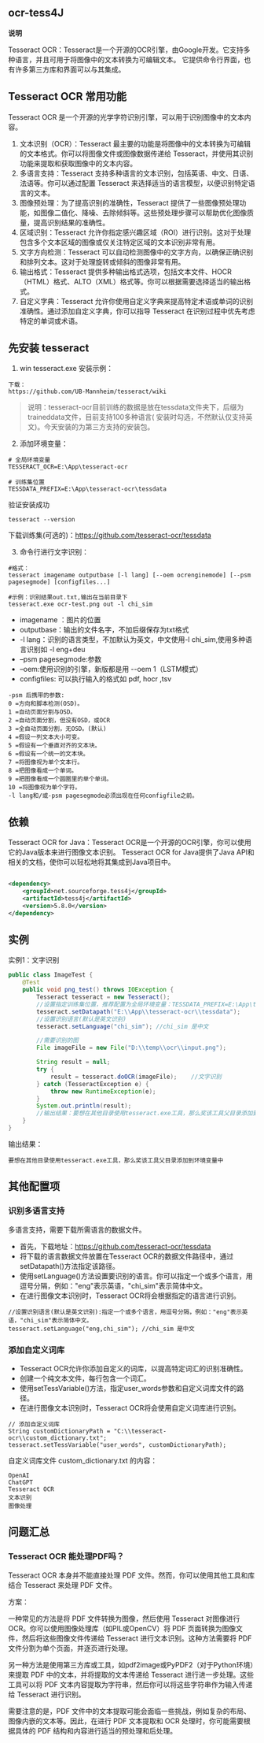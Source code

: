 ## ocr-tess4J

**说明**

Tesseract OCR：Tesseract是一个开源的OCR引擎，由Google开发。它支持多种语言，并且可用于将图像中的文本转换为可编辑文本。
它提供命令行界面，也有许多第三方库和界面可以与其集成。

## Tesseract OCR 常用功能

Tesseract OCR 是一个开源的光学字符识别引擎，可以用于识别图像中的文本内容。

1. 文本识别（OCR）：Tesseract 最主要的功能是将图像中的文本转换为可编辑的文本格式。你可以将图像文件或图像数据传递给
   Tesseract，并使用其识别功能来提取和获取图像中的文本内容。
2. 多语言支持：Tesseract 支持多种语言的文本识别，包括英语、中文、日语、法语等。你可以通过配置 Tesseract
   来选择适当的语言模型，以便识别特定语言的文本。
3. 图像预处理：为了提高识别的准确性，Tesseract 提供了一些图像预处理功能，如图像二值化、降噪、去除倾斜等。这些预处理步骤可以帮助优化图像质量，提高识别结果的准确性。
4. 区域识别：Tesseract 允许你指定感兴趣区域（ROI）进行识别。这对于处理包含多个文本区域的图像或仅关注特定区域的文本识别非常有用。
5. 文字方向检测：Tesseract 可以自动检测图像中的文字方向，以确保正确识别和排列文本。这对于处理旋转或倾斜的图像非常有用。
6. 输出格式：Tesseract 提供多种输出格式选项，包括文本文件、HOCR（HTML）格式、ALTO（XML）格式等。你可以根据需要选择适当的输出格式。
7. 自定义字典：Tesseract 允许你使用自定义字典来提高特定术语或单词的识别准确性。通过添加自定义字典，你可以指导 Tesseract
   在识别过程中优先考虑特定的单词或术语。

## 先安装 tesseract

1. win tesseract.exe 安装示例：

```text
下载：
https://github.com/UB-Mannheim/tesseract/wiki
```

> 说明：tesseract-ocr目前训练的数据是放在tessdata文件夹下，后缀为traineddata文件，目前支持100多种语言(
> 安装时勾选，不然默认仅支持英文)。今天安装的为第三方支持的安装包。

2. 添加环境变量：

```text
# 全局环境变量
TESSERACT_OCR=E:\App\tesseract-ocr

# 训练集位置
TESSDATA_PREFIX=E:\App\tesseract-ocr\tessdata
```

验证安装成功

```shell
tesseract --version
```

下载训练集(可选的)：https://github.com/tesseract-ocr/tessdata

3. 命令行进行文字识别：

```shell
#格式：
tesseract imagename outputbase [-l lang] [--oem ocrenginemode] [--psm pagesegmode] [configfiles...]

#示例：识别结果out.txt,输出在当前目录下
tesseract.exe ocr-test.png out -l chi_sim
```

* imagename ：图片的位置
* outputbase：输出的文件名字，不加后缀保存为txt格式
* -l lang：识别的语言类型，不加默认为英文，中文使用-l chi_sim,使用多种语言识别如 -l eng+deu
* –psm pagesegmode:参数
* –oem:使用识别的引擎，新版都是用 --oem 1（LSTM模式）
* configfiles: 可以执行输入的格式如 pdf, hocr ,tsv

```text
-psm 后携带的参数:
0 =方向和脚本检测(OSD)。
1 =自动页面分割与OSD。
2 =自动页面分割，但没有OSD，或OCR
3 =全自动页面分割，无OSD。(默认)
4 =假设一列文本大小可变。
5 =假设有一个垂直对齐的文本块。
6 =假设有一个统一的文本块。
7 =将图像视为单个文本行。
8 =把图像看成一个单词。
9 =把图像看成一个圆圈里的单个单词。
10 =将图像视为单个字符。
-l lang和/或-psm pagesegmode必须出现在任何configfile之前。
```

## 依赖

Tesseract OCR for Java：Tesseract OCR是一个开源的OCR引擎，你可以使用它的Java版本来进行图像文本识别。
Tesseract OCR for Java提供了Java API和相关的文档，使你可以轻松地将其集成到Java项目中。

```xml

<dependency>
    <groupId>net.sourceforge.tess4j</groupId>
    <artifactId>tess4j</artifactId>
    <version>5.8.0</version>
</dependency>
```

## 实例

实例1：文字识别

```java
public class ImageTest {
    @Test
    public void png_test() throws IOException {
        Tesseract tesseract = new Tesseract();
        //设置指定训练集位置，推荐配置为全局环境变量：TESSDATA_PREFIX=E:\App\tesseract-ocr\tessdata
        tesseract.setDatapath("E:\\App\\tesseract-ocr\\tessdata");
        //设置识别语言(默认是英文识别)
        tesseract.setLanguage("chi_sim"); //chi_sim 是中文

        //需要识别的图
        File imageFile = new File("D:\\temp\\ocr\\input.png");

        String result = null;
        try {
            result = tesseract.doOCR(imageFile);    //文字识别
        } catch (TesseractException e) {
            throw new RuntimeException(e);
        }
        System.out.println(result);
        //输出结果：要想在其他目录使用tesseract.exe工具，那么奖该工具父目录添加到环境变量中
    }
}
```

输出结果：

```text
要想在其他目录使用tesseract.exe工具，那么奖该工具父目录添加到环境变量中
```

## 其他配置项

### 识别多语言支持

多语言支持，需要下载所需语言的数据文件。

* 首先，下载地址：https://github.com/tesseract-ocr/tessdata
* 将下载的语言数据文件放置在Tesseract OCR的数据文件路径中，通过setDatapath()方法指定该路径。
* 使用setLanguage()方法设置要识别的语言。你可以指定一个或多个语言，用逗号分隔，例如："eng"表示英语，"chi_sim"表示简体中文。
* 在进行图像文本识别时，Tesseract OCR将会根据指定的语言进行识别。

```text
//设置识别语言(默认是英文识别):指定一个或多个语言，用逗号分隔，例如："eng"表示英语，"chi_sim"表示简体中文。
tesseract.setLanguage("eng,chi_sim"); //chi_sim 是中文
```

### 添加自定义词库

* Tesseract OCR允许你添加自定义的词库，以提高特定词汇的识别准确性。
* 创建一个纯文本文件，每行包含一个词汇。
* 使用setTessVariable()方法，指定user_words参数和自定义词库文件的路径。
* 在进行图像文本识别时，Tesseract OCR将会使用自定义词库进行识别。

```text
// 添加自定义词库
String customDictionaryPath = "C:\\tesseract-ocr\\custom_dictionary.txt";
tesseract.setTessVariable("user_words", customDictionaryPath);
```

自定义词库文件 custom_dictionary.txt 的内容：

```text
OpenAI
ChatGPT
Tesseract OCR
文本识别
图像处理
```

## 问题汇总

### Tesseract OCR 能处理PDF吗？

Tesseract OCR 本身并不能直接处理 PDF 文件。然而，你可以使用其他工具和库结合 Tesseract 来处理 PDF 文件。

方案：

一种常见的方法是将 PDF 文件转换为图像，然后使用 Tesseract 对图像进行 OCR。你可以使用图像处理库（如PIL或OpenCV）将 PDF
页面转换为图像文件，然后将这些图像文件传递给 Tesseract 进行文本识别。这种方法需要将 PDF 文件分割为单个页面，并逐页进行处理。

另一种方法是使用第三方库或工具，如pdf2image或PyPDF2（对于Python环境）来提取 PDF 中的文本，并将提取的文本传递给 Tesseract
进行进一步处理。这些工具可以将 PDF 文本内容提取为字符串，然后你可以将这些字符串作为输入传递给 Tesseract 进行识别。

需要注意的是，PDF 文件中的文本提取可能会面临一些挑战，例如复杂的布局、图像内嵌的文本等。因此，在进行 PDF 文本提取和 OCR
处理时，你可能需要根据具体的 PDF 结构和内容进行适当的预处理和后处理。
